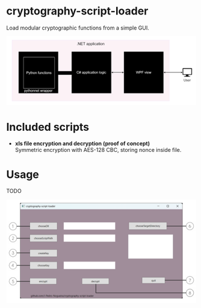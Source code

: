 # cryptography-script-loader

Load modular cryptographic functions from a simple GUI.

<img src="img\gameplan.svg">

# Included scripts

- <b>xls file encryption and decryption (proof of concept)</b>
</br> Symmetric encryption with AES-128 CBC, storing nonce inside file.

# Usage
TODO

<img src="img\screencap.png" width="600px">